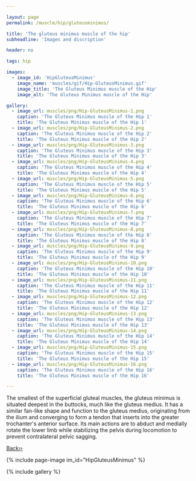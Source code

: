 ```yaml
---

layout: page
permalink: /muscle/hip/gluteusminimus/

title: 'The gluteus minimus muscle of the hip'
subheadline: 'Images and discription'

header: no

tags: hip

images:
  - image_id: 'HipGluteusMinimus'
    image_name: 'muscles/gif/Hip-GluteusMinimus.gif'
    image_title: 'The Gluteus Minimus muscle of the Hip'
    image_alt: 'The Gluteus Minimus muscle of the Hip' 

gallery:
  - image_url: muscles/png/Hip-GluteusMinimus-1.png
    caption: 'The Gluteus Minimus muscle of the Hip 1'
    title: 'The Gluteus Minimus muscle of the Hip 1'
  - image_url: muscles/png/Hip-GluteusMinimus-2.png
    caption: 'The Gluteus Minimus muscle of the Hip 2'
    title: 'The Gluteus Minimus muscle of the Hip 2'
  - image_url: muscles/png/Hip-GluteusMinimus-3.png
    caption: 'The Gluteus Minimus muscle of the Hip 3'
    title: 'The Gluteus Minimus muscle of the Hip 3'
  - image_url: muscles/png/Hip-GluteusMinimus-4.png
    caption: 'The Gluteus Minimus muscle of the Hip 4'
    title: 'The Gluteus Minimus muscle of the Hip 4'
  - image_url: muscles/png/Hip-GluteusMinimus-5.png
    caption: 'The Gluteus Minimus muscle of the Hip 5'
    title: 'The Gluteus Minimus muscle of the Hip 5'
  - image_url: muscles/png/Hip-GluteusMinimus-6.png
    caption: 'The Gluteus Minimus muscle of the Hip 6'
    title: 'The Gluteus Minimus muscle of the Hip 6'
  - image_url: muscles/png/Hip-GluteusMinimus-7.png
    caption: 'The Gluteus Minimus muscle of the Hip 7'
    title: 'The Gluteus Minimus muscle of the Hip 7'
  - image_url: muscles/png/Hip-GluteusMinimus-8.png
    caption: 'The Gluteus Minimus muscle of the Hip 8'
    title: 'The Gluteus Minimus muscle of the Hip 8'
  - image_url: muscles/png/Hip-GluteusMinimus-9.png
    caption: 'The Gluteus Minimus muscle of the Hip 9'
    title: 'The Gluteus Minimus muscle of the Hip 9'
  - image_url: muscles/png/Hip-GluteusMinimus-10.png
    caption: 'The Gluteus Minimus muscle of the Hip 10'
    title: 'The Gluteus Minimus muscle of the Hip 10'
  - image_url: muscles/png/Hip-GluteusMinimus-11.png
    caption: 'The Gluteus Minimus muscle of the Hip 11'
    title: 'The Gluteus Minimus muscle of the Hip 11'
  - image_url: muscles/png/Hip-GluteusMinimus-12.png
    caption: 'The Gluteus Minimus muscle of the Hip 12'
    title: 'The Gluteus Minimus muscle of the Hip 12'
  - image_url: muscles/png/Hip-GluteusMinimus-13.png
    caption: 'The Gluteus Minimus muscle of the Hip 13'
    title: 'The Gluteus Minimus muscle of the Hip 13'
  - image_url: muscles/png/Hip-GluteusMinimus-14.png
    caption: 'The Gluteus Minimus muscle of the Hip 14'
    title: 'The Gluteus Minimus muscle of the Hip 14'
  - image_url: muscles/png/Hip-GluteusMinimus-15.png
    caption: 'The Gluteus Minimus muscle of the Hip 15'
    title: 'The Gluteus Minimus muscle of the Hip 15'
  - image_url: muscles/png/Hip-GluteusMinimus-16.png
    caption: 'The Gluteus Minimus muscle of the Hip 16'
    title: 'The Gluteus Minimus muscle of the Hip 16'

---
```


The smallest of the superficial gluteal muscles, the gluteus minimus is situated deepest in the buttocks, much like the gluteus medius. It has a similar fan-like shape and function to the gluteus medius, originating from the ilium and converging to form a tendon that inserts into the greater trochanter's anterior surface. Its main actions are to abduct and medially rotate the lower limb while stabilizing the pelvis during locomotion to prevent contralateral pelvic sagging.

[Back››](/muscle/hip/superficial/)

{% include page-image im_id="HipGluteusMinimus" %}

{% include gallery %}
